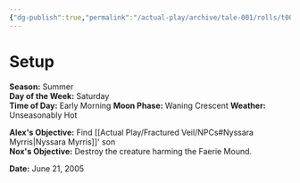 ```yaml
---
{"dg-publish":true,"permalink":"/actual-play/archive/tale-001/rolls/t001-d000-setup/"}
---
```


# Setup

**Season:** Summer  
**Day of the Week:** Saturday  
**Time of Day:** Early Morning 
**Moon Phase:** Waning Crescent
**Weather:** Unseasonably Hot

**Alex's Objective:** Find [[Actual Play/Fractured Veil/NPCs#Nyssara Myrris\|Nyssara Myrris]]' son   
**Nox's Objective:** Destroy the creature harming the Faerie Mound.

**Date:** June 21, 2005

